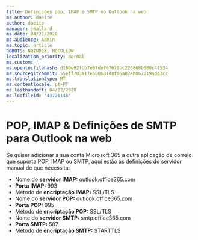 ```yaml
---
title: Definições pop, IMAP e SMTP no Outlook na web
ms.author: daeite
author: daeite
manager: joallard
ms.date: 04/21/2020
ms.audience: Admin
ms.topic: article
ROBOTS: NOINDEX, NOFOLLOW
localization_priority: Normal
ms.custom: ''
ms.openlocfilehash: d106e02fbb7e67de707679bc226868b600c4f534
ms.sourcegitcommit: 55eff703a17e500681d8fa6a87eb067019ade3cc
ms.translationtype: MT
ms.contentlocale: pt-PT
ms.lasthandoff: 04/22/2020
ms.locfileid: "43721146"
---
```

# <a name="pop-imap--smtp-settings-for-outlook-on-the-web"></a>POP, IMAP & Definições de SMTP para Outlook na web

Se quiser adicionar a sua conta Microsoft 365 a outra aplicação de correio que suporta POP, IMAP ou SMTP, aqui estão as definições do servidor manual de que necessita:
  
- Nome do **servidor IMAP:** outlook.office365.com
- **Porta IMAP:** 993
- Método de **encriptação IMAP:** SSL/TLS
- Nome do **servidor POP:** outlook.office365.com  
- **Porta POP:** 995  
- Método de **encriptação POP:** SSL/TLS  
- Nome do **servidor SMTP:** smtp.office365.com
- **Porta SMTP:** 587
- Método de **encriptação SMTP:** STARTTLS